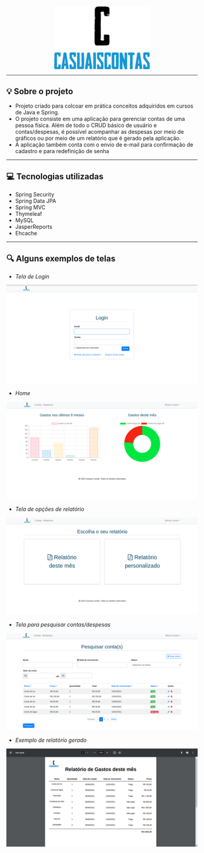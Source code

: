 
<img src="./casuaiscontas/src/main/resources/static/img/logo.png" alt="título" style="display: block;
  margin-left: auto;
  margin-right: auto;
  width: 50%;">

***
## :bulb: Sobre o projeto


- Projeto criado para colcoar em prática conceitos adquiridos em cursos de Java e Spring.
- O projeto consiste em uma aplicação para gerenciar contas de uma pessoa física. Além de todo o CRUD básico de usuário e contas/despesas, é possível acompanhar as despesas por meio de gráficos ou por meio de um relatório que é gerado pela aplicação.
- A aplicação também conta com o envio de e-mail para confirmação de cadastro e para redefinição de senha

***

## :computer: Tecnologias utilizadas

- Spring Security
- Spring Data JPA
- Spring MVC
- Thymeleaf
- MySQL
- JasperReports
- Ehcache

***

## :mag: Alguns exemplos de telas

- _Tela de Login_

![title](img/tela-login.png)

- _Home_

![title](img/home.png)

- _Tela de opções de relatório_

![title](img/tipos-relatorios.png)

- _Tela para pesquisar contas/despesas_

![title](img/contas.png)

- _Exemplo de relatório gerado_

![title](img/relatorio.png)
